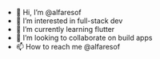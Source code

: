 - 👋 Hi, I’m @alfaresof
- 👀 I’m interested in full-stack dev
- 🌱 I’m currently learning flutter
- 💞️ I’m looking to collaborate on build apps
- 📫 How to reach me @alfaresof

<!---
alfaresof/alfaresof is a ✨ special ✨ repository because its `README.md` (this file) appears on your GitHub profile.
You can click the Preview link to take a look at your changes.
--->
